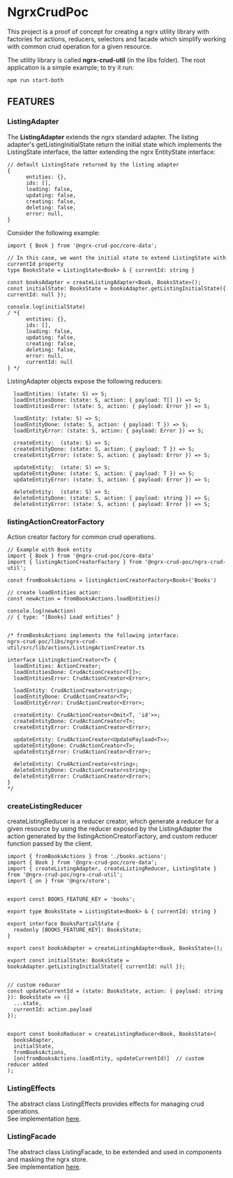 # NgrxCrudPoc

This project is a proof of concept for creating a ngrx utility library with factories for actions, reducers, selectors 
and facade which simplify working with common crud operation for a given resource.

The utility library is called **ngrx-crud-util** (in the libs folder). 
The root application is a simple example; to try it run: 
```
npm run start-both
```

## FEATURES
### ListingAdapter 
The **ListingAdapter** extends the ngrx standard adapter. The listing adapter's getListingInitialState return 
the initial state which implements the ListingState interface, the latter extending the ngrx EntityState interface:
```
// default ListingState returned by the listing adapter
{
      entities: {},
      ids: [],
      loading: false,
      updating: false,
      creating: false,
      deleting: false,
      error: null,
}
```
  
Consider the following example:
```
import { Book } from '@ngrx-crud-poc/core-data';

// In this case, we want the initial state to extend ListingState with currentId property
type BooksState = ListingState<Book> & { currentId: string }

const booksAdapter = createListingAdapter<Book, BooksState>();
const initialState: BooksState = booksAdapter.getListingInitialState({ currentId: null });

console.log(initialState)
/ *{
      entities: {},
      ids: [],
      loading: false,
      updating: false,
      creating: false,
      deleting: false,
      error: null,
      currentId: null   
} */
```

ListingAdapter objects expose the following reducers:
```
  loadEntities: (state: S) => S;
  loadEntitiesDone: (state: S, action: { payload: T[] }) => S;
  loadEntitiesError: (state: S, action: { payload: Error }) => S;

  loadEntity: (state: S) => S;
  loadEntityDone: (state: S, action: { payload: T }) => S;
  loadEntityError: (state: S, action: { payload: Error }) => S;

  createEntity:  (state: S) => S;
  createEntityDone: (state: S, action: { payload: T }) => S;
  createEntityError: (state: S, action: { payload: Error }) => S;

  updateEntity:  (state: S) => S;
  updateEntityDone: (state: S, action: { payload: T }) => S;
  updateEntityError: (state: S, action: { payload: Error }) => S;

  deleteEntity:  (state: S) => S;
  deleteEntityDone: (state: S, action: { payload: string }) => S;
  deleteEntityError: (state: S, action: { payload: Error }) => S;
```

### listingActionCreatorFactory
Action creator factory for common crud operations.

```
// Example with Book entity
import { Book } from '@ngrx-crud-poc/core-data'
import { listingActionCreatorFactory } from '@ngrx-crud-poc/ngrx-crud-util';

const fromBooksActions = listingActionCreatorFactory<Book>('Books')

// create loadEntities action:
const newAction = fromBooksActions.loadEntities()

console.log(newAction)
// { type: "[Books] Load entities" }


/* fromBooksActions implements the following interface:
ngrx-crud-poc/libs/ngrx-crud-util/src/lib/actions/ListingActionCreator.ts

interface ListingActionCreator<T> {
  loadEntities: ActionCreator;
  loadEntitiesDone: CrudActionCreator<T[]>;
  loadEntitiesError: CrudActionCreator<Error>;

  loadEntity: CrudActionCreator<string>;
  loadEntityDone: CrudActionCreator<T>;
  loadEntityError: CrudActionCreator<Error>;

  createEntity: CrudActionCreator<Omit<T, 'id'>>;
  createEntityDone: CrudActionCreator<T>;
  createEntityError: CrudActionCreator<Error>;

  updateEntity: CrudActionCreator<UpdatePayload<T>>;
  updateEntityDone: CrudActionCreator<T>;
  updateEntityError: CrudActionCreator<Error>;

  deleteEntity: CrudActionCreator<string>;
  deleteEntityDone: CrudActionCreator<string>;
  deleteEntityError: CrudActionCreator<Error>;
}
*/
```


###  createListingReducer
createListingReducer is a reducer creator, which generate a reducer for a given resource by using the
reducer exposed by the ListingAdapter the action generated by the listingActionCreatorFactory, 
and custom reducer function passed by the client.

```
import { fromBooksActions } from './books.actions';
import { Book } from '@ngrx-crud-poc/core-data';
import { createListingAdapter, createListingReducer, ListingState } from '@ngrx-crud-poc/ngrx-crud-util';
import { on } from '@ngrx/store';


export const BOOKS_FEATURE_KEY = 'books';

export type BooksState = ListingState<Book> & { currentId: string }

export interface BooksPartialState {
  readonly [BOOKS_FEATURE_KEY]: BooksState;
}

export const booksAdapter = createListingAdapter<Book, BooksState>();

export const initialState: BooksState = booksAdapter.getListingInitialState({ currentId: null });


// custom reducer
const updateCurrentId = (state: BooksState, action: { payload: string }): BooksState => ({
  ...state,
  currentId: action.payload
});


export const booksReducer = createListingReducer<Book, BooksState>(
  booksAdapter,
  initialState,
  fromBooksActions,
  [on(fromBooksActions.loadEntity, updateCurrentId)]  // custom reducer added
);
```

### ListingEffects
The abstract class ListingEffects provides effects for managing crud operations.   
See implementation [here](libs/ngrx-crud-util/src/lib/effects/listing.effects.ts).

### ListingFacade
The abstract class ListingFacade, to be extended and used in components and masking the ngrx store.  
See implementation [here](libs/ngrx-crud-util/src/lib/facade/listing-facade.ts).




